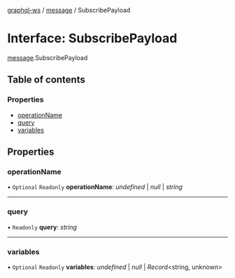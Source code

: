 [graphql-ws](../README.md) / [message](../modules/message.md) / SubscribePayload

# Interface: SubscribePayload

[message](../modules/message.md).SubscribePayload

## Table of contents

### Properties

- [operationName](message.subscribepayload.md#operationname)
- [query](message.subscribepayload.md#query)
- [variables](message.subscribepayload.md#variables)

## Properties

### operationName

• `Optional` `Readonly` **operationName**: *undefined* \| *null* \| *string*

___

### query

• `Readonly` **query**: *string*

___

### variables

• `Optional` `Readonly` **variables**: *undefined* \| *null* \| *Record*<string, unknown\>
